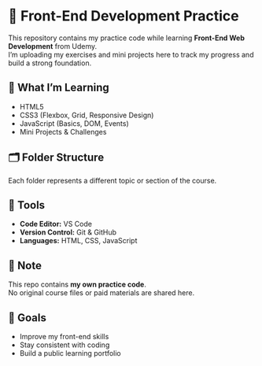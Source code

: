 # 📝 Front-End Development Practice

This repository contains my practice code while learning **Front-End Web Development** from Udemy.  
I’m uploading my exercises and mini projects here to track my progress and build a strong foundation.

## 🚀 What I’m Learning
- HTML5  
- CSS3 (Flexbox, Grid, Responsive Design)  
- JavaScript (Basics, DOM, Events)  
- Mini Projects & Challenges

## 🗂 Folder Structure
Each folder represents a different topic or section of the course.


## 🧰 Tools
- **Code Editor:** VS Code  
- **Version Control:** Git & GitHub  
- **Languages:** HTML, CSS, JavaScript

## 📌 Note
This repo contains **my own practice code**.  
No original course files or paid materials are shared here.

## 🌟 Goals
- Improve my front-end skills  
- Stay consistent with coding  
- Build a public learning portfolio

